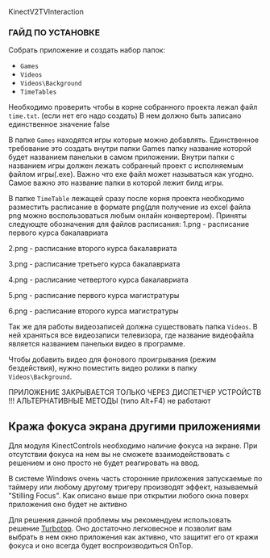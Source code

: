 KinectV2TVInteraction


### ГАЙД ПО УСТАНОВКЕ
Собрать приложение и создать набор папок:
- `Games`
- `Videos`
- `Videos\Background`
- `TimeTables`

Необходимо проверить чтобы в корне собранного проекта лежал файл `time.txt`. (если нет его надо создать)
В нем должно быть записано единственное значение false

В папке `Games` находятся игры которые можно добавлять. Единственное требование это создать внутри папки Games папку название которой будет названием панельки в самом приложении. Внутри папки с названием игры должен лежать собранный проект с исполняемым файлом игры(.exe). Важно что exe файл может называться как угодно. Самое важно это название папки в которой лежит билд игры.

В папке `TimeTable` лежащей сразу после корня проекта необходимо разместить расписание в формате png(для получение из excel файла png можно воспользоваться любым онлайн конвертером). Приняты следующте обозначения для файлов расписания:
1.png - расписание первого курса бакалавриата

2.png - расписание второго курса бакалавриата

3.png - расписание третьего курса бакалавриата

4.png - расписание четвертого курса бакалавриата

5.png - расписание первого курса магистратуры

6.png - расписание второго курса магистратуры

Так же для работы видеозаписей должна существовать папка `Videos`. В ней храняться все видеозаписи телевизора, где название видеофайла является названием панельки видео в программе.

Чтобы добавить видео для фонового проигрывания (режим бездействия), нужно поместить видео ролики в папку `Videos\Background`.

ПРИЛОЖЕНИЕ ЗАКРЫВАЕТСЯ ТОЛЬКО ЧЕРЕЗ ДИСПЕТЧЕР УСТРОЙСТВ !!! АЛЬТЕРНАТИВНЫЕ МЕТОДЫ (типо Alt+F4) не работают

## Кража фокуса экрана другими приложениями
Для модуля KinectControls необходимо наличие фокуса на экране. При отсутствии фокуса на нем вы не сможете взаимодействовать с решением и оно просто не будет реагировать на ввод.

В системе Windows очень часть сторонние приложения запускаемые по таймеру или любому другому тригеру производят эффект, называемый "Stilling Focus". Как описано выше при открытии любого окна поверх приложения оно будет не активно

Для решения данной проблемы мы рекомендуем использовать решение [Turbotop](https://www.savardsoftware.com/turbotop/). Оно достаточно легковесное и позволит вам выбрать в нем окно приложения как активно, что защитит его от кражи фокуса и оно всегда будет воспроизводиться OnTop.
